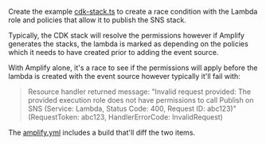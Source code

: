 Create the example [cdk-stack.ts](amplify/backend/custom/stubby/cdk-stack.ts) to create
a race condition with the Lambda role and policies that allow it to publish the SNS stack.

Typically, the CDK stack will resolve the permissions however if Amplify generates the 
stacks, the lambda is marked as depending on the policies which it needs to have created
prior to adding the event source.

With Amplify alone, it's a race to see if the permissions will apply before the lambda is created
with the event source however typically it'll fail with:

> Resource handler returned message: "Invalid request provided: The provided execution role does not have permissions to call Publish on SNS (Service: Lambda, Status Code: 400, Request ID: abc123)" (RequestToken: abc123, HandlerErrorCode: InvalidRequest)

The [amplify.yml](amplify.yml) includes a build that'll diff the two items.

